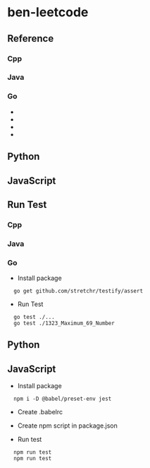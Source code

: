 # ben-leetcode


## Reference
### Cpp
### Java
### Go
- [](https://studygolang.com/topics/7963)
- [](https://github.com/aQuaYi/LeetCode-in-Go#leetcode-%E7%9A%84-go-%E8%A7%A3%E7%AD%94)
- [](https://github.com/calelin/Leetcode-5)
- [](https://github.com/kylesliu/awesome-golang-leetcode/tree/master/src)

## Python

## JavaScript




## Run Test
### Cpp
### Java
### Go
- Install package
```
  go get github.com/stretchr/testify/assert
```
- Run Test
```
  go test ./...
  go test ./1323_Maximum_69_Number
```
## Python

## JavaScript
- Install package
```
  npm i -D @babel/preset-env jest
```
- Create .babelrc

- Create npm script in package.json

- Run test
```
  npm run test
  npm run test 
```